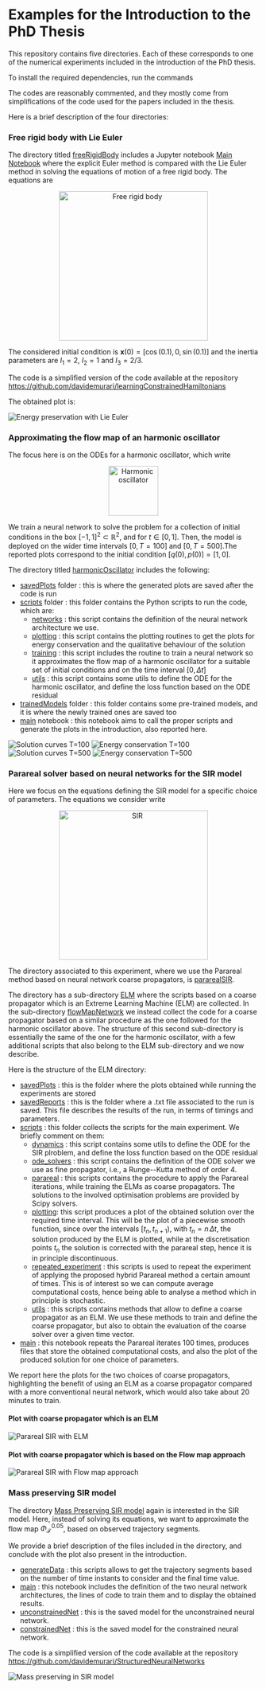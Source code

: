# Examples for the Introduction to the PhD Thesis

This repository contains five directories. Each of these corresponds to one of the numerical experiments included in the introduction of the PhD thesis. 

To install the required dependencies, run the commands
>
>
>

The codes are reasonably commented, and they mostly come from simplifications of the code used for the papers included in the thesis. 

Here is a brief description of the four directories:
  
### Free rigid body with Lie Euler

The directory titled [freeRigidBody](freeRigidBody) includes a Jupyter notebook [Main Notebook](freeRigidBody/main.ipynb) where the explicit Euler method is compared with the Lie Euler method in solving the equations of motion of a free rigid body. The equations are

<p style="text-align: center"><img src="plotsIntroduction/freeRigidBody.png" alt="Free rigid body" style="width:300px;"/>


The considered initial condition is $\mathbf{x}(0) = [\cos{(0.1)},0,\sin{(0.1)}]$ and the inertia parameters are $I_1=2$, $I_2=1$ and $I_3=2/3$.

The code is a simplified version of the code available at the repository https://github.com/davidemurari/learningConstrainedHamiltonians

The obtained plot is:

![Energy preservation with Lie Euler](plotsIntroduction/EnergyPreservation.png)



### Approximating the flow map of an harmonic oscillator

The focus here is on the ODEs for a harmonic oscillator, which write

<p style="text-align: center"><img src="plotsIntroduction/oscillator.png" alt="Harmonic oscillator" style="width:100px;"/>

We train a neural network to solve the problem for a collection of initial conditions in the box $[-1,1]^2\subset\mathbb{R}^2$, and for $t\in [0,1]$. Then, the model is deployed on the wider time intervals $[0,T=100]$ and $[0,T=500]$.The reported plots correspond to the initial condition $[q(0),p(0)]=[1,0]$.

The directory titled [harmonicOscillator](harmonicOscillator) includes the following:
- [savedPlots](harmonicOscillator/savedPlots) folder : this is where the generated plots are saved after the code is run
- [scripts](harmonicOscillator/scripts) folder : this folder contains the Python scripts to run the code, which are:
    - [networks](harmonicOscillator/scripts/networks.py) : this script contains the definition of the neural network architecture we use.
    - [plotting](harmonicOscillator/scripts/plotting.py) : this script contains the plotting routines to get the plots for energy conservation and the qualitative behaviour of the solution
    - [training](harmonicOscillator/scripts/training.py) : this script includes the routine to train a neural network so it approximates the flow map of a harmonic oscillator for a suitable set of initial conditions and on the time interval $[0,\Delta t]$
    - [utils](harmonicOscillator/scripts/utils.py) : this script contains some utils to define the ODE for the harmonic oscillator, and define the loss function based on the ODE residual
- [trainedModels](harmonicOscillator/trainedModels) folder : this folder contains some pre-trained models, and it is where the newly trained ones are saved too
- [main](harmonicOscillator/main.ipynb) notebook : this notebook aims to call the proper scripts and generate the plots in the introduction, also reported here.

![Solution curves T=100](plotsIntroduction/solution_curves_T100.png)
![Energy conservation T=100](plotsIntroduction/energy_variation_T100.png)
![Solution curves T=500](plotsIntroduction/solution_curves_T500.png)
![Energy conservation T=500](plotsIntroduction/energy_variation_T500.png)

### Parareal solver based on neural networks for the SIR model

Here we focus on the equations defining the SIR model for a specific choice of parameters. The equations we consider write

<p style="text-align: center"><img src="plotsIntroduction/sir.png" alt="SIR" style="width:300px;"/>

The directory associated to this experiment, where we use the Parareal method based on neural network coarse propagators, is [pararealSIR](pararealSIR). 

The directory has a sub-directory [ELM](pararealSIR/ELM/) where the scripts based on a coarse propagator which is an Extreme Learning Machine (ELM) are collected. In the sub-directory [flowMapNetwork](pararealSIR/flowMapNetwork/) we instead collect the code for a coarse propagator based on a similar procedure as the one followed for the harmonic oscillator above. The structure of this second sub-directory is essentially the same of the one for the harmonic oscillator, with a few additional scripts that also belong to the ELM sub-directory and we now describe.

Here is the structure of the ELM directory:
- [savedPlots](pararealSIR/ELM/savedPlots/) : this is the folder where the plots obtained while running the experiments are stored
- [savedReports](pararealSIR/ELM/savedReports/) : this is the folder where a .txt file associated to the run is saved. This file describes the results of the run, in terms of timings and parameters.
- [scripts](pararealSIR/ELM/scripts/) : this folder collects the scripts for the main experiment. We briefly comment on them:
    - [dynamics](pararealSIR/ELM/scripts/dynamics.py) : this script contains some utils to define the ODE for the SIR plroblem, and define the loss function based on the ODE residual
    - [ode_solvers](pararealSIR/ELM/scripts/ode_solvers.py) : this script contains the definition of the ODE solver we use as fine propagator, i.e., a Runge--Kutta method of order 4.
    - [parareal](pararealSIR/ELM/scripts/parareal.py) : this scripts contains the procedure to apply the Parareal iterations, while training the ELMs as coarse propagators. The solutions to the involved optimisation problems are provided by Scipy solvers.
    - [plotting](pararealSIR/ELM/scripts/plotting.py): this script produces a plot of the obtained solution over the required time interval. This will be the plot of a piecewise smooth function, since over the intervals $[t_n,t_{n+1})$, with $t_n=n\,\Delta t$, the solution produced by the ELM is plotted, while at the discretisation points $t_n$ the solution is corrected with the parareal step, hence it is in principle discontinuous.
    - [repeated_experiment](pararealSIR/ELM/scripts/repeated_experiments.py) : this scripts is used to repeat the experiment of applying the proposed hybrid Parareal method a certain amount of times. This is of interest so we can compute average computational costs, hence being able to analyse a method which in principle is stochastic.
    - [utils](pararealSIR/ELM/scripts/utils.py) : this scripts contains methods that allow to define a coarse propagator as an ELM. We use these methods to train and define the coarse propagator, but also to obtain the evaluation of the coarse solver over a given time vector.
- [main](pararealSIR/ELM/main.ipynb) : this notebook repeats the Parareal iterates 100 times, produces files that store the obtained computational costs, and also the plot of the produced solution for one choice of parameters.

We report here the plots for the two choices of coarse propagators, highlighting the benefit of using an ELM as a coarse propagator compared with a more conventional neural network, which would also take about 20 minutes to train.

#### Plot with coarse propagator which is an ELM
![Parareal SIR with ELM](plotsIntroduction/ELM_pararealPlot_SIR.png)
#### Plot with coarse propagator which is based on the Flow map approach
![Parareal SIR with Flow map approach](plotsIntroduction/FLOW_pararealPlot_SIR.png)


### Mass preserving SIR model

The directory [Mass Preserving SIR model](MassPreservingSIRmodel) again is interested in the SIR model. Here, instead of solving its equations, we want to approximate the flow map $\Phi_{\mathcal{F}}^{0.05}$, based on observed trajectory segments.

We provide a brief description of the files included in the directory, and conclude with the plot also present in the introduction.

- [generateData](MassPreservingSIRmodel/generateData.py) : this scripts allows to get the trajectory segments based on the number of time instants to consider and the final time value. 
- [main](MassPreservingSIRmodel/main.ipynb) : this notebook includes the definition of the two neural network architectures, the lines of code to train them and to display the obtained results. 
- [unconstrainedNet](MassPreservingSIRmodel/unconstrainedNet.pt) : this is the saved model for the unconstrained neural network.
- [constrainedNet](MassPreservingSIRmodel/constrainedNet.pt) : this is the saved model for the constrained neural network.

The code is a simplified version of the code available at the repository https://github.com/davidemurari/StructuredNeuralNetworks 

![Mass preserving in SIR model](plotsIntroduction/plotSIR_PINN.png)